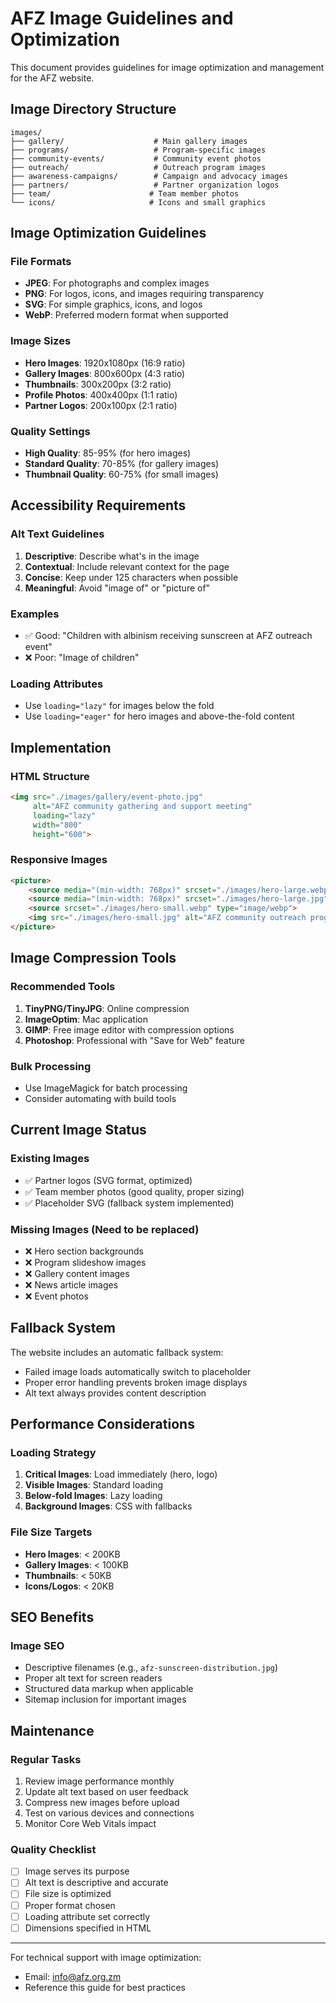 # AFZ Image Guidelines and Optimization

This document provides guidelines for image optimization and management for the AFZ website.

## Image Directory Structure

```
images/
├── gallery/                    # Main gallery images
├── programs/                   # Program-specific images
├── community-events/           # Community event photos
├── outreach/                   # Outreach program images
├── awareness-campaigns/        # Campaign and advocacy images
├── partners/                   # Partner organization logos
├── team/                      # Team member photos
└── icons/                     # Icons and small graphics
```

## Image Optimization Guidelines

### File Formats
- **JPEG**: For photographs and complex images
- **PNG**: For logos, icons, and images requiring transparency
- **SVG**: For simple graphics, icons, and logos
- **WebP**: Preferred modern format when supported

### Image Sizes
- **Hero Images**: 1920x1080px (16:9 ratio)
- **Gallery Images**: 800x600px (4:3 ratio)
- **Thumbnails**: 300x200px (3:2 ratio)
- **Profile Photos**: 400x400px (1:1 ratio)
- **Partner Logos**: 200x100px (2:1 ratio)

### Quality Settings
- **High Quality**: 85-95% (for hero images)
- **Standard Quality**: 70-85% (for gallery images)
- **Thumbnail Quality**: 60-75% (for small images)

## Accessibility Requirements

### Alt Text Guidelines
1. **Descriptive**: Describe what's in the image
2. **Contextual**: Include relevant context for the page
3. **Concise**: Keep under 125 characters when possible
4. **Meaningful**: Avoid "image of" or "picture of"

### Examples
- ✅ Good: "Children with albinism receiving sunscreen at AFZ outreach event"
- ❌ Poor: "Image of children"

### Loading Attributes
- Use `loading="lazy"` for images below the fold
- Use `loading="eager"` for hero images and above-the-fold content

## Implementation

### HTML Structure
```html
<img src="./images/gallery/event-photo.jpg" 
     alt="AFZ community gathering and support meeting" 
     loading="lazy"
     width="800" 
     height="600">
```

### Responsive Images
```html
<picture>
    <source media="(min-width: 768px)" srcset="./images/hero-large.webp" type="image/webp">
    <source media="(min-width: 768px)" srcset="./images/hero-large.jpg" type="image/jpeg">
    <source srcset="./images/hero-small.webp" type="image/webp">
    <img src="./images/hero-small.jpg" alt="AFZ community outreach program" loading="eager">
</picture>
```

## Image Compression Tools

### Recommended Tools
1. **TinyPNG/TinyJPG**: Online compression
2. **ImageOptim**: Mac application
3. **GIMP**: Free image editor with compression options
4. **Photoshop**: Professional with "Save for Web" feature

### Bulk Processing
- Use ImageMagick for batch processing
- Consider automating with build tools

## Current Image Status

### Existing Images
- ✅ Partner logos (SVG format, optimized)
- ✅ Team member photos (good quality, proper sizing)
- ✅ Placeholder SVG (fallback system implemented)

### Missing Images (Need to be replaced)
- ❌ Hero section backgrounds
- ❌ Program slideshow images
- ❌ Gallery content images
- ❌ News article images
- ❌ Event photos

## Fallback System

The website includes an automatic fallback system:
- Failed image loads automatically switch to placeholder
- Proper error handling prevents broken image displays
- Alt text always provides content description

## Performance Considerations

### Loading Strategy
1. **Critical Images**: Load immediately (hero, logo)
2. **Visible Images**: Standard loading
3. **Below-fold Images**: Lazy loading
4. **Background Images**: CSS with fallbacks

### File Size Targets
- **Hero Images**: < 200KB
- **Gallery Images**: < 100KB
- **Thumbnails**: < 50KB
- **Icons/Logos**: < 20KB

## SEO Benefits

### Image SEO
- Descriptive filenames (e.g., `afz-sunscreen-distribution.jpg`)
- Proper alt text for screen readers
- Structured data markup when applicable
- Sitemap inclusion for important images

## Maintenance

### Regular Tasks
1. Review image performance monthly
2. Update alt text based on user feedback
3. Compress new images before upload
4. Test on various devices and connections
5. Monitor Core Web Vitals impact

### Quality Checklist
- [ ] Image serves its purpose
- [ ] Alt text is descriptive and accurate
- [ ] File size is optimized
- [ ] Proper format chosen
- [ ] Loading attribute set correctly
- [ ] Dimensions specified in HTML

---

For technical support with image optimization:
- Email: info@afz.org.zm
- Reference this guide for best practices
